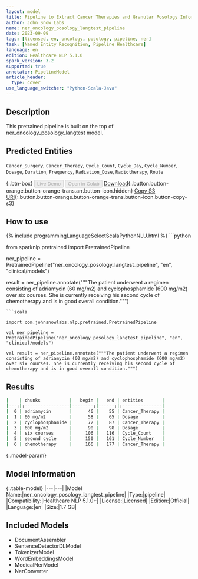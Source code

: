 ```yaml
---
layout: model
title: Pipeline to Extract Cancer Therapies and Granular Posology Information (langtest)
author: John Snow Labs
name: ner_oncology_posology_langtest_pipeline
date: 2023-09-09
tags: [licensed, en, oncology, posology, pipeline, ner]
task: [Named Entity Recognition, Pipeline Healthcare]
language: en
edition: Healthcare NLP 5.1.0
spark_version: 3.2
supported: true
annotator: PipelineModel
article_header:
  type: cover
use_language_switcher: "Python-Scala-Java"
---
```


## Description

This pretrained pipeline is built on the top of [ner_oncology_posology_langtest](https://nlp.johnsnowlabs.com/2023/09/04/ner_oncology_posology_langtest_en.html) model.

## Predicted Entities

`Cancer_Surgery`, `Cancer_Therapy`, `Cycle_Count`, `Cycle_Day`, `Cycle_Number`, `Dosage`, `Duration`, `Frequency`, `Radiation_Dose`, `Radiotherapy`, `Route`


{:.btn-box}
<button class="button button-orange" disabled>Live Demo</button>
<button class="button button-orange" disabled>Open in Colab</button>
[Download](https://s3.amazonaws.com/auxdata.johnsnowlabs.com/clinical/models/ner_oncology_posology_langtest_pipeline_en_5.1.0_3.2_1694291659240.zip){:.button.button-orange.button-orange-trans.arr.button-icon.hidden}
[Copy S3 URI](s3://auxdata.johnsnowlabs.com/clinical/models/ner_oncology_posology_langtest_pipeline_en_5.1.0_3.2_1694291659240.zip){:.button.button-orange.button-orange-trans.button-icon.button-copy-s3}

## How to use



<div class="tabs-box" markdown="1">
{% include programmingLanguageSelectScalaPythonNLU.html %}
```python

from sparknlp.pretrained import PretrainedPipeline

ner_pipeline = PretrainedPipeline("ner_oncology_posology_langtest_pipeline", "en", "clinical/models")

result = ner_pipeline.annotate("""The patient underwent a regimen consisting of adriamycin (60 mg/m2) and cyclophosphamide (600 mg/m2) over six courses. She is currently receiving his second cycle of chemotherapy and is in good overall condition.""")

```
```scala

import com.johnsnowlabs.nlp.pretrained.PretrainedPipeline

val ner_pipeline = PretrainedPipeline("ner_oncology_posology_langtest_pipeline", "en", "clinical/models")

val result = ner_pipeline.annotate("""The patient underwent a regimen consisting of adriamycin (60 mg/m2) and cyclophosphamide (600 mg/m2) over six courses. She is currently receiving his second cycle of chemotherapy and is in good overall condition.""")

```
</div>

## Results

```bash
|    | chunks           |   begin |   end | entities       |
|---:|:-----------------|--------:|------:|:---------------|
|  0 | adriamycin       |      46 |    55 | Cancer_Therapy |
|  1 | 60 mg/m2         |      58 |    65 | Dosage         |
|  2 | cyclophosphamide |      72 |    87 | Cancer_Therapy |
|  3 | 600 mg/m2        |      90 |    98 | Dosage         |
|  4 | six courses      |     106 |   116 | Cycle_Count    |
|  5 | second cycle     |     150 |   161 | Cycle_Number   |
|  6 | chemotherapy     |     166 |   177 | Cancer_Therapy |
```

{:.model-param}
## Model Information

{:.table-model}
|---|---|
|Model Name:|ner_oncology_posology_langtest_pipeline|
|Type:|pipeline|
|Compatibility:|Healthcare NLP 5.1.0+|
|License:|Licensed|
|Edition:|Official|
|Language:|en|
|Size:|1.7 GB|

## Included Models

- DocumentAssembler
- SentenceDetectorDLModel
- TokenizerModel
- WordEmbeddingsModel
- MedicalNerModel
- NerConverter
